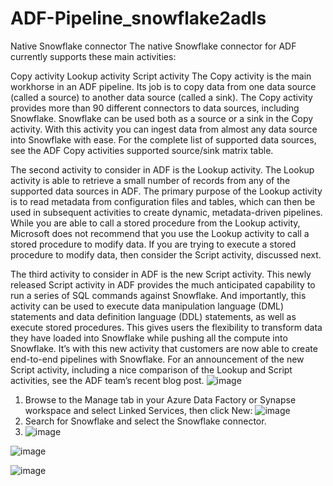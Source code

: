 # ADF-Pipeline_snowflake2adls

Native Snowflake connector
The native Snowflake connector for ADF currently supports these main activities:

Copy activity
Lookup activity
Script activity
The Copy activity is the main workhorse in an ADF pipeline. Its job is to copy data from one data source (called a source) to another data source (called a sink). The Copy activity provides more than 90 different connectors to data sources, including Snowflake. Snowflake can be used both as a source or a sink in the Copy activity. With this activity you can ingest data from almost any data source into Snowflake with ease. For the complete list of supported data sources, see the ADF Copy activities supported source/sink matrix table.

The second activity to consider in ADF is the Lookup activity. The Lookup activity is able to retrieve a small number of records from any of the supported data sources in ADF. The primary purpose of the Lookup activity is to read metadata from configuration files and tables, which can then be used in subsequent activities to create dynamic, metadata-driven pipelines. While you are able to call a stored procedure from the Lookup activity, Microsoft does not recommend that you use the Lookup activity to call a stored procedure to modify data. If you are trying to execute a stored procedure to modify data, then consider the Script activity, discussed next.

The third activity to consider in ADF is the new Script activity. This newly released Script activity in ADF provides the much anticipated capability to run a series of SQL commands against Snowflake. And importantly, this activity can be used to execute data manipulation language (DML) statements and data definition language (DDL) statements, as well as execute stored procedures. This gives users the flexibility to transform data they have loaded into Snowflake while pushing all the compute into Snowflake. It’s with this new activity that customers are now able to create end-to-end pipelines with Snowflake. For an announcement of the new Script activity, including a nice comparison of the Lookup and Script activities, see the ADF team’s recent blog post.
![image](https://github.com/rafiuddin999/ADF-Pipeline_snowflake2adls/assets/120626762/a8c1da08-8c34-4664-af57-d74b70817f56)
1. Browse to the Manage tab in your Azure Data Factory or Synapse workspace and select Linked Services, then click New:
![image](https://github.com/rafiuddin999/ADF-Pipeline_snowflake2adls/assets/120626762/1b0f1881-4ee4-4570-890d-325ad104ea24)
2. Search for Snowflake and select the Snowflake connector.
3. ![image](https://github.com/rafiuddin999/ADF-Pipeline_snowflake2adls/assets/120626762/e3dcd781-cf36-4e9c-9f6d-14b7f2f39fa8)

![image](https://github.com/rafiuddin999/ADF-Pipeline_snowflake2adls/assets/120626762/c665967a-3461-45f6-9cba-0dc25ca6e325)


![image](https://github.com/rafiuddin999/ADF-Pipeline_snowflake2adls/assets/120626762/b8dc7ea2-d4b8-4097-9287-35a0d1569baa)
